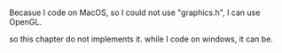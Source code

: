 ####

Becasue I code on MacOS, so I could not use "graphics.h", I can use OpenGL.

so this chapter do not implements it. while I code on windows, it can be.
